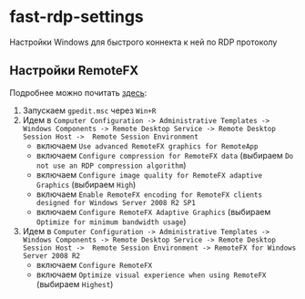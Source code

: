 # fast-rdp-settings
Настройки Windows для быстрого коннекта к ней по RDP протоколу

## Настройки RemoteFX
Подробнее можно почитать [здесь](https://gist.github.com/Misairu-G/616f7b2756c488148b7309addc940b28#remotefx-configure-and-fine-tuning):
1. Запускаем `gpedit.msc` через `Win+R`
2. Идем в `Computer Configuration -> Administrative Templates -> 
Windows Components -> Remote Desktop Service -> Remote Desktop Session Host -> 
Remote Session Environment`
    - включаем `Use advanced RemoteFX graphics for RemoteApp`
    - включаем `Configure compression for RemoteFX data` (выбираем `Do not use an RDP compression algorithm`)
    - включаем `Configure image quality for RemoteFX adaptive Graphics` (выбираем `High`)
    - включаем `Enable RemoteFX encoding for RemoteFX clients designed for Windows Server 2008 R2 SP1`
    - включаем `Configure RemoteFX Adaptive Graphics` (выбираем `Optimize for minimum bandwidth usage`)
3. Идем в `Computer Configuration -> Administrative Templates -> 
Windows Components -> Remote Desktop Service -> Remote Desktop Session Host -> 
Remote Session Environment -> RemoteFX for Windows Server 2008 R2`
    - включаем `Configure RemoteFX`
    - включаем `Optimize visual experience when using RemoteFX` (выбираем `Highest`)
